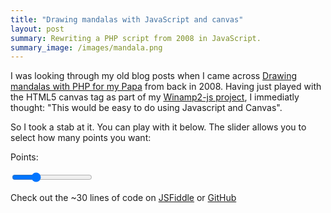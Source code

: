 ```yaml
---
title: "Drawing mandalas with JavaScript and canvas"
layout: post
summary: Rewriting a PHP script from 2008 in JavaScript.
summary_image: /images/mandala.png
---
```


I was looking through my old blog posts when I came across [Drawing mandalas
with PHP for my
Papa](/blog/drawing-mandalas-with-php-for-my-papa)
from back in 2008.
Having just played with the HTML5 canvas tag as part of my
[Winamp2-js project](/projects/winamp2-js/),
I immediatly thought: "This would be easy to do using Javascript and
Canvas".

So I took a stab at it. You can play with it below. The slider allows you to
select how many points you want:

<label>Points:</label>

<input type='range' min='3' max='40' id='points' value='13' /><br />

<canvas id='canvas' width='400' height='400'></canvas>

<script>
var canv = document.getElementById('canvas');
var contx = canv.getContext('2d');

function drawShape(ctx, point_count, radius) {
    var points = new Array(point_count * 2);
    var x = 0;
    var y = 0;
    var angle = 0;

    ctx.clearRect(0, 0, canv.width, canv.height);
    ctx.beginPath();
    ctx.lineWidth = 1;
    ctx.strokeStyle = "rgba(0,0,0,0.7)";

    for (var i = 0; i <= point_count - 1; i++) {
        angle = i * 2 * Math.PI / point_count - Math.PI / 2;
        x = radius + radius * Math.cos(angle);
        y = radius + radius * Math.sin(angle);
        for (var z = 0, zEnd = (i * 2) + 2; z < zEnd; z += 2) {
            ctx.moveTo(x, y);
            ctx.lineTo(points[z], points[z + 1]);
        }
        points[z] = x;
        points[z + 1] = y;
    }
    ctx.stroke();
}

function draw() {
    drawShape(
        contx, document.getElementById('points').value,
        canv.width / 2
    );
}
draw();
document.getElementById('points').oninput = draw;
</script>

Check out the ~30 lines of code on
[JSFiddle](http://jsfiddle.net/captbaritone/8vwjn4cx/42/) or
[GitHub](https://raw.githubusercontent.com/captbaritone/programming-blog-content/master/blog/drawing-mandalas-with-javascript-and-canvas.md)

